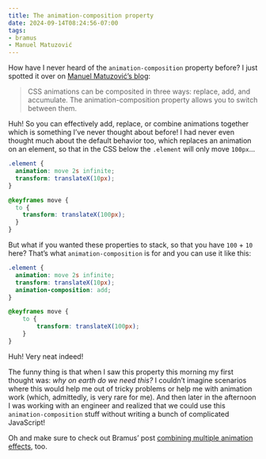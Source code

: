 ```yaml
---
title: The animation-composition property
date: 2024-09-14T08:24:56-07:00
tags:
- bramus
- Manuel Matuzović
---
```


How have I never heard of the `animation-composition` property before? I just spotted it over on [Manuel Matuzović’s blog](https://matuzo.at/blog/2024/100daysof-day109):

> CSS animations can be composited in three ways: replace, add, and accumulate. The animation-composition property allows you to switch between them.

Huh! So you can effectively add, replace, or combine animations together which is something I’ve never thought about before! I had never even thought much about the default behavior too, which replaces an animation on an element, so that in the CSS below the `.element` will only move `100px`...

```css
.element {
  animation: move 2s infinite;
  transform: translateX(10px);
}

@keyframes move {
  to {
    transform: translateX(100px);
  }
}
```

But what if you wanted these properties to stack, so that you have `100` + `10` here? That’s what `animation-composition` is for and you can use it like this:

```css
.element {
  animation: move 2s infinite;
  transform: translateX(10px);
  animation-composition: add;
}

@keyframes move {
	to {
		transform: translateX(100px);
	}
}
```

Huh! Very neat indeed!

The funny thing is that when I saw this property this morning my first thought was: _why on earth do we need this?_ I couldn’t imagine scenarios where this would help me out of tricky problems or help me with animation work (which, admittedly, is very rare for me). And then later in the afternoon I was working with an engineer and realized that we could use this `animation-composition` stuff without writing a bunch of complicated JavaScript!

Oh and make sure to check out Bramus’ post [combining multiple animation effects](https://developer.chrome.com/docs/css-ui/css-animation-composition), too.
